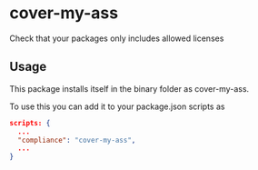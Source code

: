# cover-my-ass

Check that your packages only includes allowed licenses

## Usage

This package installs itself in the binary folder as cover-my-ass.

To use this you can add it to your package.json scripts as

```json
scripts: {
  ...
  "compliance": "cover-my-ass",
  ...
}
```
